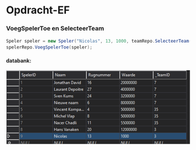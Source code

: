 # Opdracht-EF

### VoegSpelerToe en SelecteerTeam

```c#
Speler speler = new Speler("Nicolas", 13, 1000, teamRepo.SelecteerTeam(3));
spelerRepo.VoegSpelerToe(speler);
```
#### databank:

![databank image1](images/databank1.PNG "databank image1")
